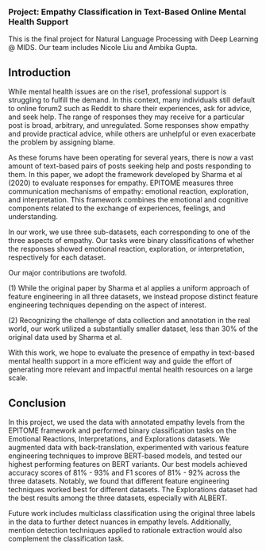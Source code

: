 ### Project: Empathy Classification in Text-Based Online Mental Health Support

This is the final project for Natural Language Processing with Deep Learning @ MIDS. Our team includes Nicole Liu and Ambika Gupta.

## Introduction

While mental health issues are on the rise1, professional support is struggling to fulfill the demand. In this context, many individuals still default to online forum2 such as Reddit to share their experiences, ask for advice, and seek help. The range of responses they may receive for a particular post is broad, arbitrary, and unregulated. Some responses show empathy and provide practical advice, while others are unhelpful or even exacerbate the problem by assigning blame.

As these forums have been operating for several years, there is now a vast amount of text-based pairs of posts seeking help and posts responding to them. In this paper, we adopt the framework developed by Sharma et al (2020) to evaluate responses for empathy. EPITOME measures three communication mechanisms of empathy: emotional reaction, exploration, and interpretation. This framework combines the emotional and cognitive components related to the exchange of experiences, feelings, and understanding.

In our work, we use three sub-datasets, each corresponding to one of the three aspects of empathy. Our tasks were binary classifications of whether the responses showed emotional reaction, exploration, or interpretation, respectively for each dataset.

Our major contributions are twofold.

(1) While the original paper by Sharma et al applies a uniform approach of feature engineering in all three datasets, we instead propose distinct feature engineering techniques depending on the aspect of interest.

(2) Recognizing the challenge of data collection and annotation in the real world, our work utilized a substantially smaller dataset, less than 30% of the original data used by Sharma et al.

With this work, we hope to evaluate the presence of empathy in text-based mental health support in a more efficient way and guide the effort of generating more relevant and impactful mental health resources on a large scale.

## Conclusion

In this project, we used the data with annotated empathy levels from the EPITOME framework and performed binary classification tasks on the Emotional Reactions, Interpretations, and Explorations datasets. We augmented data with back-translation, experimented with various feature engineering techniques to improve BERT-based models, and tested our highest performing features on BERT variants. Our best models achieved accuracy scores of 81% - 93% and F1 scores of 81% - 92% across the three datasets. Notably, we found that different feature engineering techniques worked best for different datasets. The Explorations dataset had the best results among the three datasets, especially with ALBERT.

Future work includes multiclass classification using the original three labels in the data to further detect nuances in empathy levels. Additionally, mention detection techniques applied to rationale extraction would also complement the classification task.
